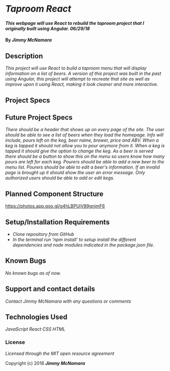 # _Taproom React_

#### _This webpage will use React to rebuild the taproom project that I originally built using Angular.  06/29/18_

#### By _**Jimmy McNamara**_

## Description

_This project will use React to build a taproom menu that will display information on a list of beers. A version of this project was built in the past using Angular, this project will attempt to recreate that site as well as improve upon it using React, making it look cleaner and more interactive._

## Project Specs



## Future Project Specs

_There should be a header that shows up on every page of the site._
_The user should be able to see a list of beers when they load the homepage. Info will include, pours left on the keg, beer name, brewer, price and ABV._
_When a keg is tapped it should not allow you to pour anymore from it._
_When a keg is tapped it should give the option to change the keg._
_As a beer is served there should be a button to show this on the menu so users know how many pours are left for each keg._
_Pourers should be able to add a new beer to the menu list._
_Pourers should be able to edit a beer's information._
_If an invalid page is brought up it should show the user an error message._
_Only authorized users should be able to add or edit kegs._

## Planned Component Structure

https://photos.app.goo.gl/g4hLBPUjV89gnjmF6

## Setup/Installation Requirements

* _Clone repository from GitHub_
* _In the terminal run 'npm install' to setup install the different dependencies and node modules indicated in the package.json file._

## Known Bugs

_No known bugs as of now._

## Support and contact details

_Contact Jimmy McNamara with any questions or comments_

## Technologies Used

_JavaScript_
_React_
_CSS_
_HTML_

### License

*Licensed through the MIT open resource agreement*

Copyright (c) 2018 **_Jimmy McNamara_**

